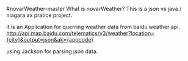 #novarWeather-master
What is novarWeather?
This is a json vs java / niagara ax pratice project.

it is an Application for querring weather data from baidu weather api.
http://api.map.baidu.com/telematics/v3/weather?location={city}&output=json&ak={appcode}

using Jackson for parsing json data.
